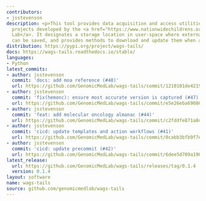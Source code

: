 ```yaml
---
contributors:
- jsstevenson
description: <p>This tool provides data acquisition and access utilities for several
  projects developed by the <a href="https://www.nationwidechildrens.org/specialties/institute-for-genomic-medicine/research-labs/wagner-lab">Wagner
  Lab</a>. It designates a storage location in user-space where external data files
  can be saved, and provides methods to download and update them when available.</p>
distribution: https://pypi.org/project/wags-tails/
docs: https://wags-tails.readthedocs.io/stable/
languages:
- Python
latest_commits:
- author: jsstevenson
  commit: 'docs: add moa reference (#48)'
  url: https://github.com/GenomicMedLab/wags-tails/commit/1210101de421955b6c80b92bf8204619b778637a
- author: jsstevenson
  commit: 'fix(hemonc): ensure most accurate version is captured (#47)'
  url: https://github.com/GenomicMedLab/wags-tails/commit/e5e26eba69086efe7aabe9215bb08e76e843252f
- author: jsstevenson
  commit: 'feat: add molecular oncology almanac (#44)'
  url: https://github.com/GenomicMedLab/wags-tails/commit/c2fddfe871a8d72312d8ba1df8f37370b32919f5
- author: jsstevenson
  commit: 'cicd: update templates and action workflows (#41)'
  url: https://github.com/GenomicMedLab/wags-tails/commit/0cabb3bfb9f7e980e9cf16a6b8585d767299257b
- author: jsstevenson
  commit: 'cicd: update precommit (#42)'
  url: https://github.com/GenomicMedLab/wags-tails/commit/6dee5d709a196e2ed1dee9e9a7a025ba97ab296c
latest_release:
  url: https://github.com/GenomicMedLab/wags-tails/releases/tag/0.1.4
  version: 0.1.4
layout: software
name: wags-tails
source: github.com/genomicmedlab/wags-tails
---
```



